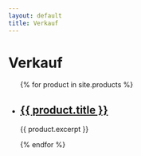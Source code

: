 ```yaml
---
layout: default
title: Verkauf
---
```


# Verkauf

<ul>
  {% for product in site.products %}
    <li>
      <h2><a href="{{ product.url }}">{{ product.title }}</a></h2>
      <p>{{ product.excerpt }}</p>
    </li>
  {% endfor %}
</ul>